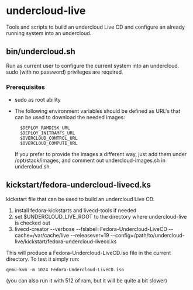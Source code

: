 # undercloud-live

Tools and scripts to build an undercloud Live CD and configure an already
running system into an undercloud.

## bin/undercloud.sh
Run as current user to configure the current system into an undercloud.
sudo (with no password) privileges are required.

### Prerequisites
* sudo as root ability
* The following environment variables should be defined as URL's that can be
  used to download the needed images:

        $DEPLOY_RAMDISK_URL
        $DEPLOY_INITRAMFS_URL
        $OVERCLOUD_CONTROL_URL
        $OVERCLOUD_COMPUTE_URL

  If you prefer to provide the images a different way, just add them under
  /opt/stack/images, and comment out undercloud-images.sh in undercloud.sh.

## kickstart/fedora-undercloud-livecd.ks
kickstart file that can be used to build an undercloud Live CD.

1. install fedora-kickstarts and livecd-tools if needed
1. set $UNDERCLOUD_LIVE_ROOT to the directory where undercloud-live is checked out
1. livecd-creator --verbose  --fslabel=Fedora-Undercloud-LiveCD --cache=/var/cache/live --releasever=19 --config=/path/to/undercloud-live/kickstart/fedora-undercloud-livecd.ks

This will produce a Fedora-Undercloud-LiveCD.iso file in the current directory.
To test it simply run:

    qemu-kvm -m 1024 Fedora-Undercloud-LiveCD.iso 
(you can also run it with 512 of ram, but it will be quite a bit slower)
